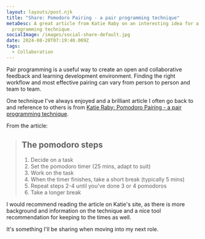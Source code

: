 ```yaml
---
layout: layouts/post.njk
title: "Share: Pomodoro Pairing - a pair programming technique"
metaDesc: A great article from Katie Raby on an interesting idea for a pair
  programming technique.
socialImage: /images/social-share-default.jpg
date: 2024-08-28T07:19:40.009Z
tags:
  - Collaboration
---
```

Pair programming is a useful way to create an open and collaborative feedback and learning development environment. Finding the right workflow and most effective pairing can vary from person to person and team to team.

One technique I've always enjoyed and a brilliant article I often go back to and reference to others is from [Katie Raby: Pomodoro Pairing - a pair programming technique](https://www.katieraby.com/blog/pomodoro-pairing).

From the article:

> ## The pomodoro steps
>
> 1. Decide on a task
> 2. Set the pomodoro timer (25 mins, adapt to suit)
> 3. Work on the task
> 4. When the timer finishes, take a short break (typically 5 mins)
> 5. Repeat steps 2-4 until you've done 3 or 4 pomodoros
> 6. Take a longer break

I would recommend reading the article on Katie's site, as there is more background and information on the technique and a nice tool recommendation for keeping to the times as well.

It's something I'll be sharing when moving into my next role.
